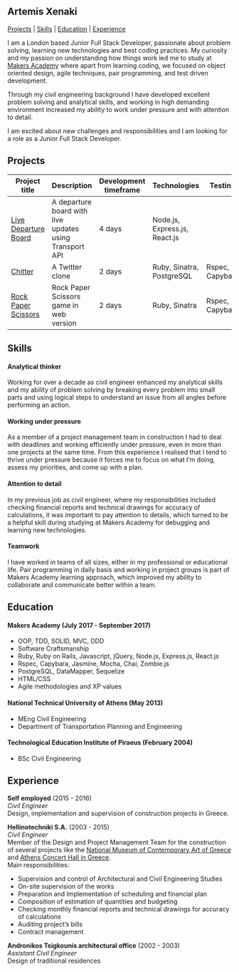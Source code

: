 ## Artemis Xenaki
[Projects](#projects) | [Skills](#skills) | [Education](#education) | [Experience](#experience)

I am a London based Junior Full Stack Developer,
passionate about problem solving, learning new technologies and best coding practices. My curiosity and my passion on understanding how things work led me to study at [Makers Academy](http://www.makersacademy.com/) where apart from learning coding, we focused on object oriented design, agile techniques, pair programming, and test driven development.  

Through my civil engineering background I have developed excellent problem solving and analytical skills, and working in high demanding environment increased my ability to work under pressure and with attention to detail.  

I am excited about new challenges and responsibilities and I am looking for a role as a Junior Full Stack Developer.


## Projects
Project title | Description | Development timeframe | Technologies| Testing | Link
--------------|-------------|-----------------------|--------------|---------|-----
[Live Departure Board](https://github.com/artemisxen/react-departure-board)| A departure board with live updates using Transport API | 4 days | Node.js, Express.js, React.js | | [Heroku Link](http://live-departures.herokuapp.com/)
[Chitter](https://github.com/artemisxen/chitter-challenge)| A Twitter clone | 2 days | Ruby, Sinatra, PostgreSQL | Rspec, Capybara| [Heroku Link](https://art-chitter.herokuapp.com/)
[Rock Paper Scissors](https://github.com/artemisxen/rps-challenge) | Rock Paper Scissors game in web version | 2 days | Ruby, Sinatra | Rspec, Capybara |

## Skills

#### Analytical thinker
Working for over a decade as civil engineer enhanced my analytical skills and my ability of problem solving by breaking every problem into small parts and using logical steps to understand an issue from all angles before performing an action.

#### Working under pressure
As a member of a project management team in construction I had to deal with deadlines and working efficiently under pressure, even in more than one projects at the same time. From this experience I realised that I tend to thrive under pressure because it forces me to focus on what I’m doing, assess my priorities, and come up with a plan.

#### Attention to detail
In my previous job as civil engineer, where my responsibilities included checking financial reports and technical drawings for accuracy of calculations, it was important to pay attention to details, which turned to be a helpful skill during studying at Makers Academy for debugging and learning new technologies.

#### Teamwork
I have worked in teams of all sizes, either in my professional or educational life. Pair programming in daily basis and working in project groups is part of Makers Academy learning approach, which improved my ability to collaborate and communicate better within a team.

## Education

#### Makers Academy (July 2017 - September 2017)

- OOP, TDD, SOLID, MVC, DDD
- Software Craftsmanship
- Ruby, Ruby on Rails, Javascript, jQuery, Node.js, Express.js, React.js
- Rspec, Capybara, Jasmine, Mocha, Chai, Zombie.js
- PostgreSQL, DataMapper, Sequelize
- HTML/CSS
- Agile methodologies and XP values

#### National Technical University of Athens (May 2013)

- MEng Civil Engineering
- Department of Transportation Planning and Engineering

#### Technological Education Institute of Piraeus (February 2004)

- BSc Civil Engineering

## Experience

**Self employed** (2015 - 2016)    
*Civil Engineer*  
Design, implementation and supervision of construction projects in Greece.

**Hellinotechniki S.A.** (2003 - 2015)    
*Civil Engineer*  
Member of the Design and Project Management Team for the construction of several projects like the [National Museum of Contemporary Art of Greece](http://www.emst.gr/en/) and [Athens Concert Hall in Greece](http://www.ellinotexniki.com/cultural-facilities/athens-concert-hall-phase-ii).  
Main responsibilities:
* Supervision and control of Architectural and Civil Engineering Studies
* On-site supervision of the works
* Preparation and Implementation of scheduling and financial plan
* Composition of estimation of quantities and budgeting
* Checking monthly financial reports and technical drawings for accuracy of calculations
* Auditing project’s bills
* Contract management

**Andronikos Tsigkounis architectural office** (2002 - 2003)   
*Assistant Civil Engineer*  
Design of traditional residences
